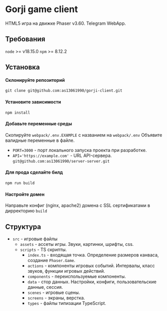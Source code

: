 # Gorji game client
HTML5 игра на движке Phaser v3.60. Telegram WebApp.


## Требования
`node` >= v18.15.0 `npm` >= 8.12.2


## Установка

#### Склонируйте репозиторий
`git clone git@github.com:as13061990/gorji-client.git`
#### Установите зависимости
`npm install`
#### Добавьте переменные среды
Скопируйте `webpack/.env.EXAMPLE` с названием на `webpack/.env`
Объявите валидные переменные в файле.
  - `PORT=3000` - порт локального запуска проекта при разработке.
  - `API='https://example.com'` - URL API-сервера. `git@github.com:as13061990/server-server.git`
#### Для прода сделайте билд
`npm run build`
#### Настройте домен
Направьте конфиг (nginx, apache2) домена с SSL сертификатами в дирректорию `build`


## Структура
- `src` - игровые файлы
  - `assets` - ассеты игры. Звуки, картинки, шрифты, css.
  - `scripts` - TS скрипты.
    - `index.ts` - входящая точка. Определение размеров канваса, создание `Phaser.Game`.
    - `actions` - компоненты игровых событий. Интервалы, класс звуков, функции игровых действий.
    - `components` - переиспользуемые компоненты.
    - `data` - стор данных. Настройки, конфиги, пользовательские данные, сессия.
    - `scenes` - игровые сцены.
    - `screens` - экраны, верстка.
    - `types` - файлы типизации TypeScript.
